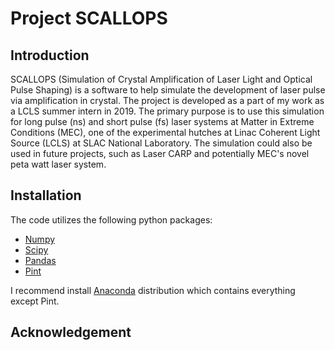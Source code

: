 #  Project SCALLOPS

## Introduction

SCALLOPS (Simulation of Crystal Amplification of Laser Light and Optical Pulse Shaping) is a software to help simulate the development of laser pulse via amplification in crystal. The project is developed as a part of my work as a LCLS summer intern in 2019. The primary purpose is to use this simulation for long pulse (ns) and short pulse (fs) laser systems at Matter in Extreme Conditions (MEC), one of the experimental hutches at Linac Coherent Light Source (LCLS) at SLAC National Laboratory. The simulation could also be used in future projects, such as Laser CARP and potentially MEC's novel peta watt laser system.

## Installation

The code utilizes the following python packages:
- [Numpy](https://numpy.org/)
- [Scipy](https://www.scipy.org/) 
- [Pandas](https://pandas.pydata.org/) 
- [Pint](https://pint.readthedocs.io/en/0.9/)

I recommend install [Anaconda](https://www.anaconda.com/) distribution which contains everything except Pint.

## Acknowledgement
